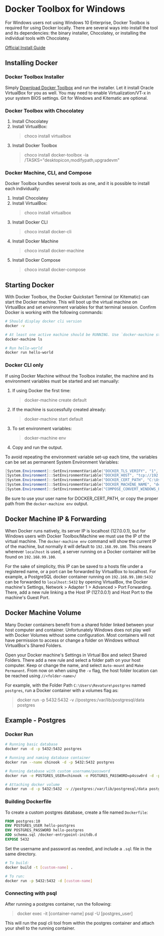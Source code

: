 # Docker Toolbox for Windows
For Windows users not using Windows 10 Enterprise, Docker Toolbox is required for using Docker locally. There are several ways into install the tool and its dependencies: the binary installer, Chocolatey, or installing the individual tools with Chocolatey.

[Official Install Guide](https://docs.docker.com/toolbox/toolbox_install_windows/)

## Installing Docker
### Docker Toolbox Installer
Simply [Download Docker Toolbox](https://docs.docker.com/toolbox/overview/) and run the installer. Let it install Oracle VirtualBox for you as well. You may need to enable Virtualization/VT-x in your system BIOS settings. Git for Windows and Kitematic are optional.

### Docker Toolbox with Chocolatey
1) Install Chocolatey
2) Install VirtualBox:
    >choco install virtualbox
3) Install Docker Toolbox
    >choco install docker-toolbox -ia /TASKS="desktopicon,modifypath,upgradevm"

### Docker Machine, CLI, and Compose
Docker Toolbox bundles several tools as one, and it is possible to install each individually:
1) Install Chocolatey
2) Install VirtualBox:
    >choco install virtualbox
3) Install Docker CLI
    >choco install docker-cli
4) Install Docker Machine
    >choco install docker-machine
5) Install Docker Compose
    >choco install docker-compose

## Starting Docker
With Docker Toolbox, the Docker Quickstart Terminal (or Kitematic) can start the Docker machine. This will boot up the virtual machine on VirtualBox and set environment variables for that terminal session. Confirm Docker is working with the following commands:

```bash
# Should display docker cli version
docker -v

# At least one active machine should be RUNNING. Use `docker-machine start` if not.
docker-machine ls

# Run hello-world
docker run hello-world
```

### Docker CLI only
If using Docker Machine without the Toolbox installer, the machine and its environment variables must be started and set manually:
1) If using Docker the first time:
    >docker-machine create default
2) If the machine is successfully created already:
    >docker-machine start default
3) To set environment variables:
    >docker-machine env
4) Copy and run the output.

To avoid repeating the environment variable set-up each time, the variables can be set as permanent System Environment Variables:
```powershell
[System.Environment]::SetEnvironmentVariable("DOCKER_TLS_VERIFY", "1", "Machine");
[System.Environment]::SetEnvironmentVariable("DOCKER_HOST", "tcp://192.168.99.100:2376", "Machine");
[System.Environment]::SetEnvironmentVariable("DOCKER_CERT_PATH", "C:\Users\[YourUserName]\.docker\machine\machines\default", "Machine");
[System.Environment]::SetEnvironmentVariable("DOCKER_MACHINE_NAME", "default", "Machine");
[System.Environment]::SetEnvironmentVariable("COMPOSE_CONVERT_WINDOWS_PATHS", "true", "Machine");
```
Be sure to use your user name for DOCKER_CERT_PATH, or copy the proper path from the `docker-machine env` output.

## Docker Machine IP & Forwarding
When Docker runs natively, its server IP is localhost (127.0.0.1), but for Windows users with Docker Toolbox/Machine we must use the IP of the virtual machine. The `docker-machine env` command will show the current IP of the machine, but normally it will default to `192.168.99.100`. This means wherever `localhost` is used, a server running on a Docker container will be found on `192.168.99.100`.

For the sake of simplicity, this IP can be saved to a hosts file under a registered name, or a port can be forwarded by VirtualBox to localhost. For example, a PostgreSQL docker container running on `192.168.99.100:5432` can be forwarded to `localhost:5432` by opening VirtualBox, the Docker machine's Settings, Network > Adapter 1 > Advanced > Port Forwarding. There, add a new rule linking a the Host IP (127.0.0.1) and Host Port to the machine's Guest Port.

## Docker Machine Volume
Many Docker containers benefit from a shared folder linked between your host computer and container. Unfortunately Windows does not play well with Docker Volumes without some configuration. Most containers will not have permission to access or change a folder on Windows without VirtualBox's Shared Folders.

Open your Docker machine's Settings in Virtual Box and select Shared Folders. There add a new rule and select a folder path on your host computer. Keep or change the name, and select `Auto-mount` and `Make Permanent`. From now on when using the `-v` flag, the host folder location can be reached using `//<folder-name>/`

For example, with the Folder Path `C:\Users\Revature\postgres` named `postgres`, run a Docker container with a volumes flag as:
>docker run -p 5432:5432 -v //postgres:/var/lib/postgresql/data postgres

## Example - Postgres
### Docker Run
```bash
# Running basic database
docker run -d -p 5432:5432 postgres

# Running and naming database container
docker run --name chinook -d -p 5432:5432 postgres

# Running database with custom username/password
docker run -e POSTGRES_USER=chinook -e POSTGRES_PASSWORD=p4ssw0rd -d -p 5432:5432 postgres

# Attaching docker volume
docker run -d -p 5432:5432 -v //postgres:/var/lib/postgresql/data postgres
```

### Building Dockerfile
To create a custom postgres database, create a file named `Dockerfile`:
```Dockerfile
FROM postgres:10
ENV POSTGRES_USER hello-postgres
ENV POSTGRES_PASSWORD hello-postgres
ADD schema.sql /docker-entrypoint-initdb.d
EXPOSE 5432
```

Set the username and password as needed, and include a `.sql` file in the same directory.

```bash
# To build:
docker build -t [custom-name] .

# To run:
docker run -p 5432:5432 -d [custom-name]
```

### Connecting with psql
After running a postgres container, run the following:
>docker exec -it [container-name] psql -U [postgres_user]

This will run the psql cli tool from within the postgres container and attach your shell to the running container.